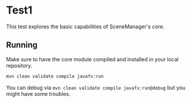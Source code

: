 # Test1
This test explores the basic capabilities of SceneManager's core.

## Running
Make sure to have the core module compiled and installed in your local repository.
```cmd
mvn clean validate compile javafx:run
```

You can debug via `mvn clean validate compile javafx:run@debug` but you might have some troubles.